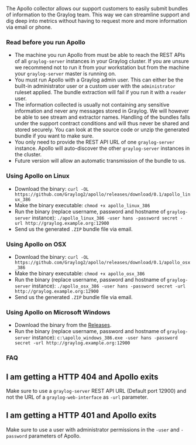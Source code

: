 The Apollo collector allows our support customers to easily submit bundles of information to the Graylog team. This way we can streamline support and dig deep into metrics without having to request more and more information via email or phone.

### Read before you run Apollo

* The machine you run Apollo from must be able to reach the REST APIs of all `graylog-server` instances in your Graylog cluster. If you are unsure we recommend not to run it from your workstation but from the machine your `graylog-server` master is running on.
* You must run Apollo with a Graylog admin user. This can either be the built-in administrator user or a custom user with the `administrator` ruleset applied. The bundle extraction will fail if you run it with a `reader` user.
* The information collected is usually not containing any sensitive information and never any messages stored in Graylog. We will however be able to see stream and extractor names. Handling of the bundles falls under the support contract conditions and will thus never be shared and stored securely. You can look at the source code or unzip the generated bundle if you want to make sure.
* You only need to provide the REST API URL of one `graylog-server` instance. Apollo will auto-discover the other `graylog-server` instances in the cluster.
* Future version will allow an automatic transmission of the bundle to us.

### Using Apollo on Linux

* Download the binary: `curl -OL https://github.com/Graylog2/apollo/releases/download/0.1/apollo_linux_386`
* Make the binary executable: `chmod +x apollo_linux_386`
* Run the binary (replace username, password and hostname of `graylog-server` instance): `./apollo_linux_386 -user hans -password secret -url http://graylog.example.org:12900`
* Send us the generated `.ZIP` bundle file via email.

### Using Apollo on OSX

* Download the binary: `curl -OL https://github.com/Graylog2/apollo/releases/download/0.1/apollo_osx_386`
* Make the binary executable: `chmod +x apollo_osx_386`
* Run the binary (replace username, password and hostname of `graylog-server` instance): `./apollo_osx_386 -user hans -password secret -url http://graylog.example.org:12900`
* Send us the generated `.ZIP` bundle file via email.

### Using Apollo on Microsoft Windows

* Download the binary from the [Releases](https://github.com/Graylog2/apollo/releases).
* Run the binary (replace username, password and hostname of `graylog-server` instance): `c:\apollo_windows_386.exe -user hans -password secret -url http://graylog.example.org:12900`

### FAQ

## I am getting a HTTP 404 and Apollo exits
Make sure to use a `graylog-server` REST API URL (Default port 12900) and not the URL of a `graylog-web-interface` as `-url` parameter.

## I am getting a HTTP 401 and Apollo exits
Make sure to use a user with administrator permissions in the `-user` and `-password` parameters of Apollo.

